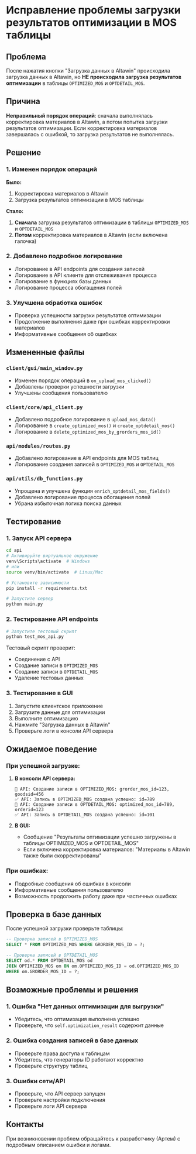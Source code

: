 # Исправление проблемы загрузки результатов оптимизации в MOS таблицы

## Проблема

После нажатия кнопки "Загрузка данных в Altawin" происходила загрузка данных в Altawin, но **НЕ происходила загрузка результатов оптимизации** в таблицы `OPTIMIZED_MOS` и `OPTDETAIL_MOS`.

## Причина

**Неправильный порядок операций**: сначала выполнялась корректировка материалов в Altawin, а потом попытка загрузки результатов оптимизации. Если корректировка материалов завершалась с ошибкой, то загрузка результатов не выполнялась.

## Решение

### 1. Изменен порядок операций

**Было:**
1. Корректировка материалов в Altawin
2. Загрузка результатов оптимизации в MOS таблицы

**Стало:**
1. **Сначала** загрузка результатов оптимизации в таблицы `OPTIMIZED_MOS` и `OPTDETAIL_MOS`
2. **Потом** корректировка материалов в Altawin (если включена галочка)

### 2. Добавлено подробное логирование

- Логирование в API endpoints для создания записей
- Логирование в API клиенте для отслеживания процесса
- Логирование в функциях базы данных
- Логирование процесса обогащения полей

### 3. Улучшена обработка ошибок

- Проверка успешности загрузки результатов оптимизации
- Продолжение выполнения даже при ошибках корректировки материалов
- Информативные сообщения об ошибках

## Измененные файлы

### `client/gui/main_window.py`
- Изменен порядок операций в `on_upload_mos_clicked()`
- Добавлены проверки успешности загрузки
- Улучшены сообщения пользователю

### `client/core/api_client.py`
- Добавлено подробное логирование в `upload_mos_data()`
- Логирование в `create_optimized_mos()` и `create_optdetail_mos()`
- Логирование в `delete_optimized_mos_by_grorders_mos_id()`

### `api/modules/routes.py`
- Добавлено логирование в API endpoints для MOS таблиц
- Логирование создания записей в `OPTIMIZED_MOS` и `OPTDETAIL_MOS`

### `api/utils/db_functions.py`
- Упрощена и улучшена функция `enrich_optdetail_mos_fields()`
- Добавлено логирование процесса обогащения полей
- Убрана избыточная логика поиска данных

## Тестирование

### 1. Запуск API сервера

```bash
cd api
# Активируйте виртуальное окружение
venv\Scripts\activate  # Windows
# или
source venv/bin/activate  # Linux/Mac

# Установите зависимости
pip install -r requirements.txt

# Запустите сервер
python main.py
```

### 2. Тестирование API endpoints

```bash
# Запустите тестовый скрипт
python test_mos_api.py
```

Тестовый скрипт проверит:
- Соединение с API
- Создание записи в `OPTIMIZED_MOS`
- Создание записи в `OPTDETAIL_MOS`
- Удаление тестовых данных

### 3. Тестирование в GUI

1. Запустите клиентское приложение
2. Загрузите данные для оптимизации
3. Выполните оптимизацию
4. Нажмите "Загрузка данных в Altawin"
5. Проверьте логи в консоли API сервера

## Ожидаемое поведение

### При успешной загрузке:

1. **В консоли API сервера:**
   ```
   🔧 API: Создание записи в OPTIMIZED_MOS: grorder_mos_id=123, goodsid=456
   ✅ API: Запись в OPTIMIZED_MOS создана успешно: id=789
   🔧 API: Создание записи в OPTDETAIL_MOS: optimized_mos_id=789, orderid=123
   ✅ API: Запись в OPTDETAIL_MOS создана успешно: id=101
   ```

2. **В GUI:**
   - Сообщение "Результаты оптимизации успешно загружены в таблицы OPTIMIZED_MOS и OPTDETAIL_MOS"
   - Если включена корректировка материалов: "Материалы в Altawin также были скорректированы"

### При ошибках:

- Подробные сообщения об ошибках в консоли
- Информативные сообщения пользователю
- Возможность продолжить работу даже при частичных ошибках

## Проверка в базе данных

После успешной загрузки проверьте таблицы:

```sql
-- Проверка записей в OPTIMIZED_MOS
SELECT * FROM OPTIMIZED_MOS WHERE GRORDER_MOS_ID = ?;

-- Проверка записей в OPTDETAIL_MOS
SELECT od.* FROM OPTDETAIL_MOS od
JOIN OPTIMIZED_MOS om ON om.OPTIMIZED_MOS_ID = od.OPTIMIZED_MOS_ID
WHERE om.GRORDER_MOS_ID = ?;
```

## Возможные проблемы и решения

### 1. Ошибка "Нет данных оптимизации для выгрузки"
- Убедитесь, что оптимизация выполнена успешно
- Проверьте, что `self.optimization_result` содержит данные

### 2. Ошибка создания записей в базе данных
- Проверьте права доступа к таблицам
- Убедитесь, что генераторы ID работают корректно
- Проверьте структуру таблиц

### 3. Ошибки сети/API
- Проверьте, что API сервер запущен
- Проверьте настройки подключения
- Проверьте логи API сервера

## Контакты

При возникновении проблем обращайтесь к разработчику (Артем) с подробным описанием ошибки и логами.
